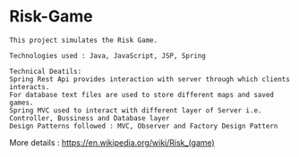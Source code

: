 # Risk-Game

```
This project simulates the Risk Game. 
```
```
Technologies used : Java, JavaScript, JSP, Spring
```
```
Technical Deatils:
Spring Rest Api provides interaction with server through which clients interacts.
For database text files are used to store different maps and saved games.
Spring MVC used to interact with different layer of Server i.e. Controller, Bussiness and Database layer
Design Patterns followed : MVC, Observer and Factory Design Pattern
```
More details : https://en.wikipedia.org/wiki/Risk_(game)
